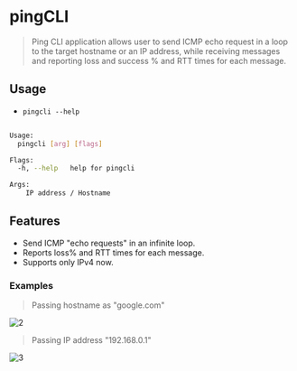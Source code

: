# pingCLI

> Ping CLI application allows user to send ICMP echo request in a loop to the target hostname or an IP address, while receiving messages and reporting loss and success % and RTT times for each message.

## Usage

- `pingcli --help`

```bash

Usage:
  pingcli [arg] [flags]

Flags:
  -h, --help   help for pingcli

Args:
    IP address / Hostname

```

## Features

- Send ICMP "echo requests" in an infinite loop.
- Reports loss% and RTT times for each message.
- Supports only IPv4 now.

### Examples

> Passing hostname as "google.com"

![2](https://user-images.githubusercontent.com/33368759/79215847-d9440180-7e69-11ea-8721-d89def5df59e.PNG)

> Passing IP address "192.168.0.1"

![3](https://user-images.githubusercontent.com/33368759/79215868-e06b0f80-7e69-11ea-848c-30cd04d65205.PNG)

